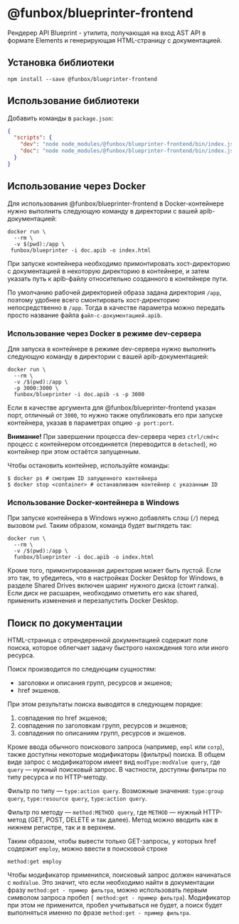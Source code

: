 # @funbox/blueprinter-frontend

Рендерер API Blueprint - утилита, получающая на вход AST API в формате Elements и генерирующая HTML-страницу с документацией.

## Установка библиотеки

```
npm install --save @funbox/blueprinter-frontend
```

## Использование библиотеки

Добавить команды в `package.json`:

```json
{
  "scripts": {
    "dev": "node node_modules/@funbox/blueprinter-frontend/bin/index.js -i doc.apib -s -p 3000",
    "doc": "node node_modules/@funbox/blueprinter-frontend/bin/index.js -i doc.apib -o index.html"
  }
}
```

## Использование через Docker

Для использования @funbox/blueprinter-frontend в Docker-контейнере нужно выполнить следующую команду в директории с вашей apib-документацией:

```
docker run \
  --rm \
  -v $(pwd):/app \
 funbox/blueprinter -i doc.apib -o index.html
```

При запуске контейнера необходимо примонтировать хост-директорию с документацией в некоторую директорию в контейнере,
и затем указать путь к apib-файлу относительно созданного в контейнере пути.

По умолчанию рабочей директорией образа задана директория `/app`, поэтому удобнее всего смонтировать хост-директорию непосредственно
в `/app`. Тогда в качестве параметра можно передать просто название файла `файл-с-документацией.apib`.

### Использование через Docker в режиме dev-сервера

Для запуска в контейнере в режиме dev-сервера нужно выполнить следующую команду в директории с вашей apib-документацией:

```
docker run \
  --rm \
  -v /$(pwd):/app \
  -p 3000:3000 \
  funbox/blueprinter -i doc.apib -s -p 3000
```

Если в качестве аргумента для @funbox/blueprinter-frontend указан порт, отличный от `3000`, то нужно также опубликовать его при запуске контейнера,
указав в параметрах опцию `-p port:port`.

**Внимание!** При завершении процесса dev-сервера через `ctrl/cmd+c` процесс с контейнером отсоединяется (переводится в `detached`),
но контейнер при этом остаётся запущенным.

Чтобы остановить контейнер, используйте команды:
```
$ docker ps # смотрим ID запущенного контейнера
$ docker stop <container> # останавливаем контейнер с указанным ID
```

### Использование Docker-контейнера в Windows

При запуске контейнера в Windows нужно добавлять слэш (`/`) перед вызовом `pwd`. Таким образом, команда будет выглядеть так:

```
docker run \
  --rm \
  -v /$(pwd):/app \
  funbox/blueprinter -i doc.apib -o index.html
```

Кроме того, примонтированная директория может быть пустой. Если это так, то убедитесь, что в настройках Docker Desktop for Windows,
в разделе Shared Drives включен шаринг нужного диска (стоит галка).
Если диск не расшарен, необходимо отметить его как shared, применить изменения и перезапустить Docker Desktop.

## Поиск по документации

HTML-страница с отрендеренной документацией содержит поле поиска, которое облегчает задачу быстрого нахождения того или иного ресурса.

Поиск производится по следующим сущностям:
* заголовки и описания групп, ресурсов и экшенов;
* href экшенов.

При этом результаты поиска выводятся в следующем порядке:
1) совпадения по href экшенов;
2) совпадения по заголовкам групп, ресурсов и экшенов;
3) совпадения по описаниям групп, ресурсов и экшенов.

Кроме ввода обычного поискового запроса (например, `empl` или `сотр`), также доступны некоторые модификаторы (фильтры) поиска. В общем виде запрос с модификатором имеет вид `modType:modValue query`, где `query` — нужный поисковый запрос. В частности, доступны фильтры по типу ресурса и по HTTP-методу.

Фильтр по типу — `type:action query`. Возможные значения: `type:group query`, `type:resource query`, `type:action query`.

Фильтр по методу — `method:METHOD query`, где `METHOD` — нужный HTTP-метод (GET, POST, DELETE и так далее). Метод можно вводить как в нижнем регистре, так и в верхнем.

Таким образом, чтобы вывести только GET-запросы, у которых href содержит `employ`, можно ввести в поисковой строке
```
method:get employ
```

Чтобы модификатор применился, поисковый запрос должен начинаться с `modValue`. Это значит, что если необходимо найти в документации фразу `method:get - пример фильтра`,
можно использовать первым символом запроса пробел (` method:get - пример фильтра`). Модификатор при этом не применится, пробел учитываться не будет, а поиск будет выполняться
именно по фразе `method:get - пример фильтра`.
